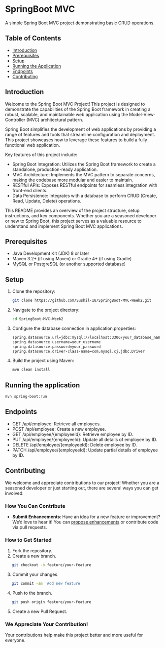 # SpringBoot MVC 

A simple Spring Boot MVC project demonstrating basic CRUD operations.

## Table of Contents

- [Introduction](#introduction)
- [Prerequisites](#prerequisites)
- [Setup](#setup)
- [Running the Application](#running-the-application)
- [Endpoints](#endpoints)
- [Contributing](#contributing)

## Introduction
Welcome to the Spring Boot MVC Project! This project is designed to demonstrate the capabilities of the Spring Boot framework in creating a robust, scalable, and maintainable web application using the Model-View-Controller (MVC) architectural pattern.

Spring Boot simplifies the development of web applications by providing a range of features and tools that streamline configuration and deployment. This project showcases how to leverage these features to build a fully functional web application.

Key features of this project include:
- Spring Boot Integration: Utilizes the Spring Boot framework to create a standalone, production-ready application.
- MVC Architecture: Implements the MVC pattern to separate concerns, making the codebase more modular and easier to maintain.
- RESTful APIs: Exposes RESTful endpoints for seamless integration with front-end clients.
- Data Persistence: Integrates with a database to perform CRUD (Create, Read, Update, Delete) operations.

This README provides an overview of the project structure, setup instructions, and key components. Whether you are a seasoned developer or new to Spring Boot, this project serves as a valuable resource to understand and implement Spring Boot MVC applications.

## Prerequisites

- Java Development Kit (JDK) 8 or later
- Maven 3.2+ (if using Maven) or Gradle 4+ (if using Gradle)
- MySQL or PostgreSQL (or another supported database)

## Setup

1. Clone the repository:

   ```bash
   git clone https://github.com/Sushil-18/SpringBoot-MVC-Week2.git

2. Navigate to the project directory:
   ```bash
   cd SpringBoot-MVC-Week2

3. Configure the database connection in application.properties:
   ```bash
   spring.datasource.url=jdbc:mysql://localhost:3306/your_database_name
   spring.datasource.username=your_username
   spring.datasource.password=your_password
   spring.datasource.driver-class-name=com.mysql.cj.jdbc.Driver

4. Build the project using Maven:
   ```bash
   mvn clean install

## Running the application
   ```bash
   mvn spring-boot:run
   ```

## Endpoints
- GET /api/employee: Retrieve all employees.
- POST /api/employee: Create a new employee.
- GET /api/employee/{employeeId}: Retrieve employee by ID.
- PUT /api/employee/{employeeId}: Update all details of employee by ID.
- DELETE /api/employee/{employeeId}: Delete employee by ID.
- PATCH /api/employee/{employeeId}: Update partial details of employee by ID.

## Contributing

We welcome and appreciate contributions to our project! Whether you are a seasoned developer or just starting out, there are several ways you can get involved:

### How You Can Contribute

- **Submit Enhancements**: Have an idea for a new feature or improvement? We’d love to hear it! You can [propose enhancements](https://github.com/Sushil-18/SpringBoot-MVC-Week2/issues) or contribute code via pull requests.

### How to Get Started
1. Fork the repository.
2. Create a new branch.
```bash
   git checkout -b feature/your-feature
```
3. Commit your changes.
```bash
   git commit -am 'Add new feature
```
4. Push to the branch.
```bash
   git push origin feature/your-feature
```
5. Create a new Pull Request.

### We Appreciate Your Contribution!
Your contributions help make this project better and more useful for everyone. 




